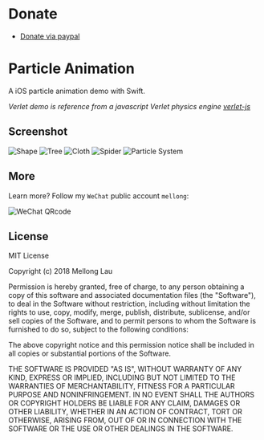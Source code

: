 Donate
===========

* [Donate via paypal](https://paypal.me/mellonglau)

# Particle Animation
A iOS particle animation demo with Swift.

*Verlet demo is reference from a javascript Verlet physics engine [verlet-js](https://github.com/subprotocol/verlet-js)*

## Screenshot

![Shape](./screenshot-shape.gif)
![Tree](./screenshot-tree.gif)
![Cloth](./screenshot-cloth.gif)
![Spider](./screenshot-spider.gif)
![Particle System](./screenshot-particle-system.gif)

## More
Learn more? Follow my `WeChat` public account `mellong`:

![WeChat QRcode](http://blog.devlong.com/blogImages/qrcode_for_mellong.jpg)

## License

MIT License

Copyright (c) 2018 Mellong Lau

Permission is hereby granted, free of charge, to any person obtaining a copy
of this software and associated documentation files (the "Software"), to deal
in the Software without restriction, including without limitation the rights
to use, copy, modify, merge, publish, distribute, sublicense, and/or sell
copies of the Software, and to permit persons to whom the Software is
furnished to do so, subject to the following conditions:

The above copyright notice and this permission notice shall be included in all
copies or substantial portions of the Software.

THE SOFTWARE IS PROVIDED "AS IS", WITHOUT WARRANTY OF ANY KIND, EXPRESS OR
IMPLIED, INCLUDING BUT NOT LIMITED TO THE WARRANTIES OF MERCHANTABILITY,
FITNESS FOR A PARTICULAR PURPOSE AND NONINFRINGEMENT. IN NO EVENT SHALL THE
AUTHORS OR COPYRIGHT HOLDERS BE LIABLE FOR ANY CLAIM, DAMAGES OR OTHER
LIABILITY, WHETHER IN AN ACTION OF CONTRACT, TORT OR OTHERWISE, ARISING FROM,
OUT OF OR IN CONNECTION WITH THE SOFTWARE OR THE USE OR OTHER DEALINGS IN THE
SOFTWARE.
